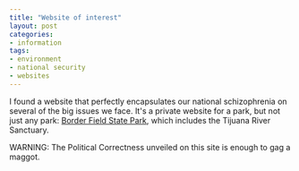 ```yaml
---
title: "Website of interest"
layout: post
categories:
- information
tags:
- environment
- national security
- websites
---
```


I found a website that perfectly encapsulates our national schizophrenia on several of the big issues we face. It's a private website for a park, but not just any park: [Border Field State Park](https://www.hatefacts.com/bfsp/index.html), which includes the Tijuana River Sanctuary.

WARNING: The Political Correctness unveiled on this site is enough to gag a maggot.
